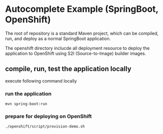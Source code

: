 # Autocomplete Example (SpringBoot, OpenShift)

The root of repository is a standard Maven project, which can be compiled, run, and deploy as a normal SpringBoot application.

The openshift directory inclucde all deployment resource to deploy the application to OpenShift using S2I (Source-to-Image) builder images.

## compile, run, test the application locally

execute following command locally
### run the application
```
mvn spring-boot:run
```

### prepare for deploying on OpenShift

```
./openshift/script/provision-demo.sh
```
